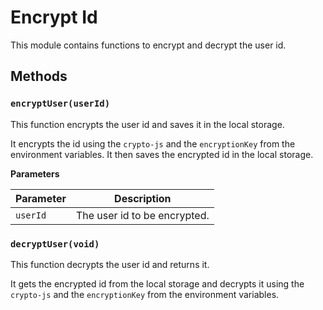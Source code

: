 # Encrypt Id

This module contains functions to encrypt and decrypt the user id.

## Methods

### `encryptUser(userId)`

This function encrypts the user id and saves it in the local storage.

It encrypts the id using the `crypto-js` and the `encryptionKey` from the environment variables. It then saves the encrypted id in the local storage.

**Parameters**

| Parameter | Description |
|-----------|-------------|
| `userId`  | The user id to be encrypted. |

### `decryptUser(void)`

This function decrypts the user id and returns it.

It gets the encrypted id from the local storage and decrypts it using the `crypto-js` and the `encryptionKey` from the environment variables.
